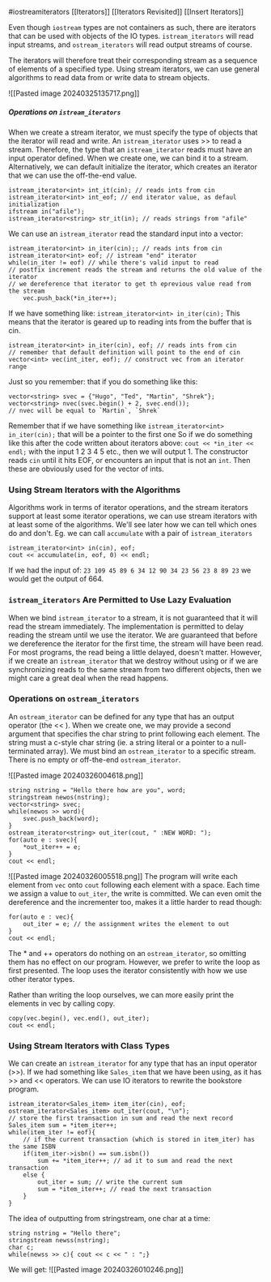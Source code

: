 #iostreamiterators
[[Iterators]] [[Iterators Revisited]]
[[Insert Iterators]]

Even though `iostream` types are not containers as such, there are iterators that can be used with objects of the IO types. 
`istream_iterators` will read input streams, and `ostream_iterators` will read output streams of course. 

The iterators will therefore treat their corresponding stream as a sequence of elements of a specified type. 
Using stream iterators, we can use general algorithms to read data from or write data to stream objects. 

![[Pasted image 20240325135717.png]]

##### Operations on `istream_iterators`
When we create a stream iterator, we must specify the type of objects that the iterator will read and write. 
An `istream_iterator` uses >> to read a stream. 
Therefore, the type that an `istream_iterator` reads must have an input operator defined. 
When we create one, we can bind it to a stream. 
Alternatively, we can default initialize the iterator, which creates an iterator that we can use the off-the-end value. 
```
istream_iterator<int> int_it(cin); // reads ints from cin
istream_iterator<int> int_eof; // end iterator value, as defaul initialization
ifstream in("afile");
istream_iterator<string> str_it(in); // reads strings from "afile"
```

We can use an `istream_iterator` read the standard input into a vector: 
```
istream_iterator<int> in_iter(cin);; // reads ints from cin
istream_iterator<int> eof; // istream "end" iterator
while(in_iter != eof) // while there's valid input to read
// postfix increment reads the stream and returns the old value of the iterator
// we dereference that iterator to get th eprevious value read from the stream
	vec.push_back(*in_iter++);
```

If we have something like: 
`istream_iterator<int> in_iter(cin);`
This means that the iterator is geared up to reading ints from the buffer that is cin. 

```
istream_iterator<int> in_iter(cin), eof; // reads ints from cin
// remember that default definition will point to the end of cin
vector<int> vec(int_iter, eof); // construct vec from an iterator range
```


Just so you remember: 
that if you do something like this: 
```
vector<string> svec = {"Hugo", "Ted", "Martin", "Shrek"};
vector<string> nvec(svec.begin() + 2, svec.end());
// nvec will be equal to `Martin`, `Shrek`
```

Remember that if we have something like 
`istream_iterator<int> in_iter(cin);` that will be a pointer to the first one 
So if we do something like this after the code written about iterators above: 
`cout << *in_iter << endl;` with the input 1 2 3 4 5 etc., then we will output 1. 
The constructor reads `cin` until it hits EOF, or encounters an input that is not an `int`. 
Then these are obviously used for the vector of ints. 

### Using Stream Iterators with the Algorithms
Algorithms work in terms of iterator operations, and the stream iterators support at least some iterator operations, we can use stream iterators with at least some of the algorithms. 
We'll see later how we can tell which ones do and don't. 
Eg. we can call `accumulate` with a pair of `istream_iterators`
```
istream_iterator<int> in(cin), eof;
cout << accumulate(in, eof, 0) << endl;
```

If we had the input of: 
`23 109 45 89 6 34 12 90 34 23 56 23 8 89 23`
we would get the output of 664. 

### `istream_iterators` Are Permitted to Use Lazy Evaluation
When we bind `istream_iterator` to a stream, it is not guaranteed that it will read the stream immediately. 
The implementation is permitted to delay reading the stream until we use the iterator. 
We are guaranteed that before we dereference the iterator for the first time, the stream will have been read. 
For most programs, the read being a little delayed, doesn't matter. 
However, if we create an `istream_iterator` that we destroy without using or if we are synchronizing reads to the same stream from two different objects, then we might care a great deal when the read happens. 

### Operations on `ostream_iterators`
An `ostream_iterator` can be defined for any type that has an output operator (the << ).
When we create one, we may provide a second argument that specifies the char string to print following each element. 
The string must a c-style char string (ie. a string literal or a pointer to a null-terminated array). 
We must bind an `ostream_iterator` to a specific stream. There is no empty or off-the-end `ostream_iterator`. 

![[Pasted image 20240326004618.png]]

```
string nstring = "Hello there how are you", word;
stringstream newos(nstring);
vector<string> svec; 
while(newos >> word){ 
	svec.push_back(word);
}
ostream_iterator<string> out_iter(cout, " :NEW WORD: ");
for(auto e : svec){ 
	*out_iter++ = e;
}
cout << endl;
```
![[Pasted image 20240326005518.png]]
The program will write each element from `vec` onto `cout` following each element with a space. 
Each time we assign a value to `out_iter`, the write is committed. 
We can even omit the dereference and the incrementer too, makes it a little harder to read though: 
```
for(auto e : vec){ 
	out_iter = e; // the assignment writes the element to out
}
cout << endl;
```

The * and ++ operators do nothing on an `ostream_iterator`, so omitting them has no effect on our program. 
However, we prefer to write the loop as first presented. The loop uses the iterator consistently with how we use other iterator types. 

Rather than writing the loop ourselves, we can more easily print the elements in vec by calling copy. 
```
copy(vec.begin(), vec.end(), out_iter);
cout << endl;
```

### Using Stream Iterators with Class Types
We can create an `istream_iterator` for any type that has an input operator (>>).
 If we had something like `Sales_item` that we have been using, as it has >> and << operators. 
 We can use IO iterators to rewrite the bookstore program. 
```
istream_iterator<Sales_item> item_iter(cin), eof;
ostream_iterator<Sales_item> out_iter(cout, "\n");
// store the first transaction in sum and read the next record
Sales_item sum = *item_iter++;
while(item_iter != eof){ 
	// if the current transaction (which is stored in item_iter) has the same ISBN
	if(item_iter->isbn() == sum.isbn())
		sum += *item_iter++; // ad it to sum and read the next transaction
	else { 
		out_iter = sum; // write the current sum
		sum = *item_iter++; // read the next transaction
	}
}
```








The idea of outputting from stringstream, one char at a time: 
```
string nstring = "Hello there";
stringstream newss(nstring);
char c;
while(newss >> c){ cout << c << " : ";}
```

We will get: 
![[Pasted image 20240326010246.png]]